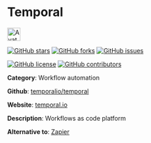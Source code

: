 
# Temporal 

<a href="https://temporal.io/"><img src="https://icons.duckduckgo.com/ip3/temporal.io.ico" alt="Avatar" width="30" height="30" /></a>

[![GitHub stars](https://img.shields.io/github/stars/temporalio/temporal.svg?style=social&label=Star&maxAge=2592000)](https://GitHub.com/temporalio/temporal/stargazers/) [![GitHub forks](https://img.shields.io/github/forks/temporalio/temporal.svg?style=social&label=Fork&maxAge=2592000)](https://GitHub.com/temporalio/temporal/network/) [![GitHub issues](https://img.shields.io/github/issues/temporalio/temporal.svg)](https://GitHub.com/Ntemporalio/temporal/issues/)

[![GitHub license](https://img.shields.io/github/license/temporalio/temporal.svg)](https://github.com/temporalio/temporal/blob/master/LICENSE) [![GitHub contributors](https://img.shields.io/github/contributors/temporalio/temporal.svg)](https://GitHub.com/temporalio/temporal/graphs/contributors/) 

**Category**: Workflow automation

**Github**: [temporalio/temporal](https://github.com/temporalio/temporal)

**Website**: [temporal.io](https://temporal.io/)

**Description**:
Workflows as code platform

**Alternative to**: [Zapier](https://zapier.com/)
